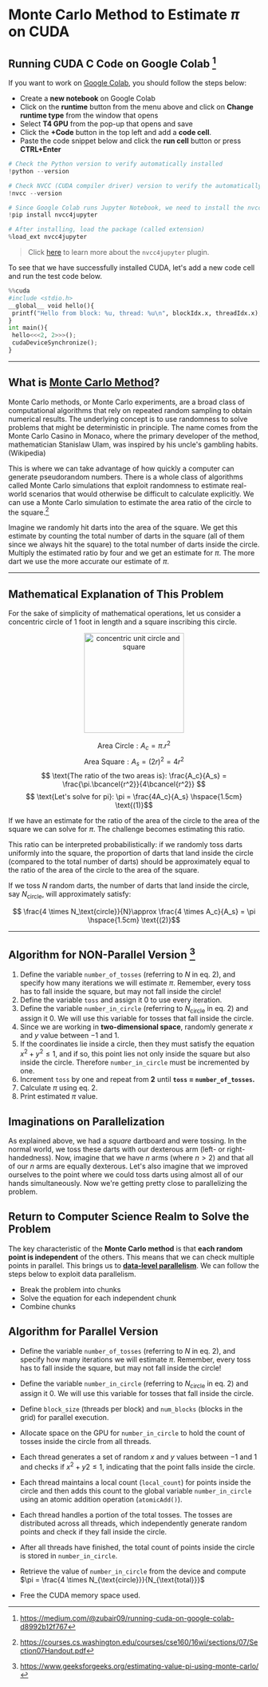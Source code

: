# Monte Carlo Method to Estimate $\pi$ on CUDA

## Running CUDA C Code on Google Colab [^1]
If you want to work on [Google Colab](https://colab.google/), you should follow the steps below: 
* Create a **new notebook** on Google Colab
* Click on the **runtime** button from the menu above and click on **Change runtime type** from the window that opens
* Select **T4 GPU** from the pop-up that opens and save
* Click the **+Code** button in the top left and add a **code cell**.
* Paste the code snippet below and click the **run cell** button or press **CTRL+Enter**

```python
# Check the Python version to verify automatically installed
!python --version

# Check NVCC (CUDA compiler driver) version to verify the automatically installed
!nvcc --version

# Since Google Colab runs Jupyter Notebook, we need to install the nvcc4jupyter: CUDA C++ Plugin for Jupyter Notebook
!pip install nvcc4jupyter

# After installing, load the package (called extension)
%load_ext nvcc4jupyter
```

> Click [here](https://github.com/andreinechaev/nvcc4jupyter) to learn more about the `nvcc4jupyter` plugin.

To see that we have successfully installed CUDA, let's add a new code cell and run the test code below.

```python
%%cuda
#include <stdio.h>
__global__ void hello(){
 printf("Hello from block: %u, thread: %u\n", blockIdx.x, threadIdx.x);
}
int main(){
 hello<<<2, 2>>>();
 cudaDeviceSynchronize();
}
```
---

## What is [Monte Carlo Method]([url](https://en.wikipedia.org/wiki/Monte_Carlo_method))? 
Monte Carlo methods, or Monte Carlo experiments, are a broad class of computational algorithms that rely on repeated random sampling to obtain numerical results. The underlying concept is to use randomness to solve problems that might be deterministic in principle. The name comes from the Monte Carlo Casino in Monaco, where the primary developer of the method, mathematician Stanislaw Ulam, was inspired by his uncle's gambling habits. (Wikipedia)

This is where we can take advantage of how quickly a computer can generate pseudorandom numbers. There is a whole class of algorithms called Monte  Carlo simulations that exploit randomness to estimate real-world scenarios that would otherwise be difficult to calculate explicitly. We can use a  Monte Carlo simulation to  estimate the area ratio of the circle to the square.[^2]

Imagine we randomly hit darts into the area of the square. We get this estimate by counting the total number of darts in the square (all of them since we always hit the square) to the total number of darts inside the circle. Multiply the estimated ratio by four and we get an estimate for $\pi$. The more dart we use the more accurate our estimate of $\pi$.

---

## Mathematical Explanation of This Problem
For the sake of simplicity of mathematical operations, let us consider a concentric circle of 1 foot in length and a square inscribing this circle. 

<p align="center">
  <img src="https://i.ibb.co/1RBMKT9/Screenshot-from-2024-10-12-12-14-52.png?raw=true" width="200px" height="200px" alt="concentric unit circle and square"/>
</p>

$$ \text{Area Circle}: A_c = \pi.r^2 $$
$$ \text{Area Square}: A_s = (2r)^2 = 4r^2 $$
$$ \text{The ratio of the two areas is}: \frac{A_c}{A_s} = \frac{\pi.\bcancel{r^2}}{4\bcancel{r^2}} $$
$$ \text{Let's solve for pi}: \pi = \frac{4A_c}{A_s} \hspace{1.5cm} \text{(1)}$$ 

If we have an estimate for the ratio of the area of the circle to the area of the square we can solve for $\pi$. The challenge becomes estimating this ratio.

This ratio can be interpreted probabilistically: if we randomly toss darts uniformly into the square, the proportion of darts that land inside the circle (compared to the total number of darts) should be approximately equal to the ratio of the area of the circle to the area of the square.

If we toss $N$ random darts, the number of darts that land inside the circle, say ${N_\text{circle}}$, will approximately satisfy:

$$ \frac{4 \times N_\text{circle}}{N}\approx \frac{4 \times A_c}{A_s} = \pi \hspace{1.5cm} \text{(2)}$$

---

## Algorithm for NON-Parallel Version [^3]
1. Define the variable `number_of_tosses` (referring to $N$ in eq. 2), and specify how many iterations we will estimate $\pi$. Remember, every toss has to fall inside the square, but may not fall inside the circle!
2. Define the variable `toss` and assign it 0 to use every iteration.
3. Define the variable `number_in_circle` (referring to $N_\text{circle}$ in eq. 2) and assign it 0. We will use this variable for tosses that fall inside the circle.
4. Since we are working in **two-dimensional space**, randomly generate $x$ and $y$ value between $-1$ and $1$.
5. If the coordinates lie inside a circle, then they must satisfy the equation $x^2 + y^2 \leq 1$, and if so, this point lies not only inside the square but also inside the circle. Therefore `number_in_circle` must be incremented by one.
6. Increment `toss` by one and repeat from **2** until **`toss` $=$ `number_of_tosses`.**
7. Calculate $\pi$ using eq. 2.
8. Print estimated $\pi$ value.

## Imaginations on Parallelization
As explained above, we had a *square* dartboard and were tossing. In the normal world, we toss these darts with our dexterous arm (left- or right-handedness). Now, imagine that we have $n$ arms (where $n>2$) and that all of our $n$ arms are equally dexterous. Let's also imagine that we improved ourselves to the point where we could toss darts using almost all of our hands simultaneously. Now we're getting pretty close to parallelizing the problem.

## Return to Computer Science Realm to Solve the Problem
The key characteristic of the **Monte Carlo method** is that **each random point is independent** of the others. This means that we can check multiple points in parallel. This brings us to **[data-level parallelism](https://en.wikipedia.org/wiki/Data_parallelism)**. We can follow the steps below to exploit data parallelism.
* Break the problem into chunks
* Solve the equation for each independent chunk
* Combine chunks

## Algorithm for Parallel Version
* Define the variable `number_of_tosses` (referring to $N$ in eq. 2), and specify how many iterations we will estimate $\pi$. Remember, every toss has to fall inside the square, but may not fall inside the circle!
*  Define the variable `number_in_circle` (referring to $N_\text{circle}$ in eq. 2) and assign it 0. We will use this variable for tosses that fall inside the circle.
* Define `block_size` (threads per block) and `num_blocks` (blocks in the grid) for parallel execution.
* Allocate space on the GPU for `number_in_circle` to hold the count of tosses inside the circle from all threads.
* Each thread generates a set of random $x$ and $y$ values between $-1$ and $1$ and checks if $x^2 + y2 \leq 1$, indicating that the point falls inside the circle.
* Each thread maintains a local count (`local_count`) for points inside the circle and then adds this count to the global variable `number_in_circle` using an atomic addition operation (`atomicAdd()`).
* Each thread handles a portion of the total tosses. The tosses are distributed across all threads, which independently generate random points and check if they fall inside the circle.
* After all threads have finished, the total count of points inside the circle is stored in `number_in_circle`.
* Retrieve the value of `number_in_circle` from the device and compute $\pi = \frac{4 \times N_{\text{circle}}}{N_{\text{total}}}$

* Free the CUDA memory space used.

[^1]: https://medium.com/@zubair09/running-cuda-on-google-colab-d8992b12f767
[^2]: https://courses.cs.washington.edu/courses/cse160/16wi/sections/07/Section07Handout.pdf
[^3]: https://www.geeksforgeeks.org/estimating-value-pi-using-monte-carlo/
